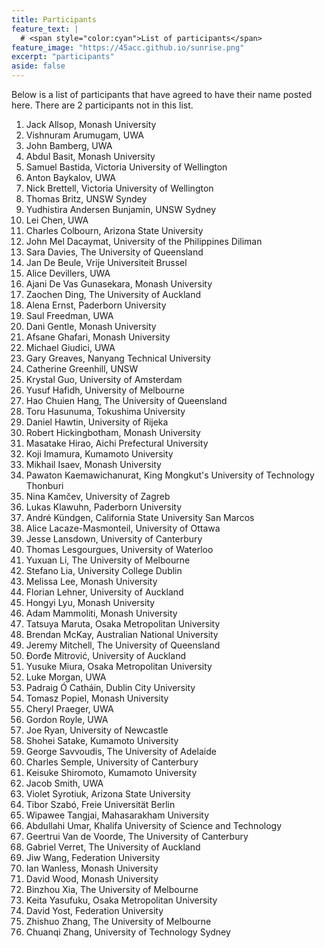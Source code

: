 ```yaml
---
title: Participants
feature_text: | 
  # <span style="color:cyan">List of participants</span>
feature_image: "https://45acc.github.io/sunrise.png"
excerpt: "participants"
aside: false
---
```


Below is a list of participants that have agreed to have their name posted here. There are 2 participants not in this list.

1. Jack Allsop, Monash University
2. Vishnuram Arumugam, UWA
3. John Bamberg, UWA
4. Abdul Basit, Monash University
5. Samuel Bastida, Victoria University of Wellington
6. Anton Baykalov, UWA
7. Nick Brettell, Victoria University of Wellington
8. Thomas Britz, UNSW Syndey
9. Yudhistira Andersen Bunjamin, UNSW Sydney
10. Lei Chen, UWA
11. Charles Colbourn, Arizona State University
12. John Mel Dacaymat, University of the Philippines Diliman
13. Sara Davies, The University of Queensland
14. Jan De Beule, Vrije Universiteit Brussel
15. Alice Devillers, UWA
16. Ajani De Vas Gunasekara, Monash University
17. Zaochen Ding, The University of Auckland
19. Alena Ernst, Paderborn University
20. Saul Freedman, UWA
21. Dani Gentle, Monash University
22. Afsane Ghafari, Monash University
23. Michael Giudici, UWA
24. Gary Greaves, Nanyang Technical University
25. Catherine Greenhill, UNSW
26. Krystal Guo, University of Amsterdam
27. Yusuf Hafidh, University of Melbourne
28. Hao Chuien Hang, The University of Queensland
29. Toru Hasunuma, Tokushima University
30. Daniel Hawtin, University of Rijeka
31. Robert Hickingbotham, Monash University
32. Masatake Hirao, Aichi Prefectural University
33. Koji Imamura, Kumamoto University
34. Mikhail Isaev, Monash University
35. Pawaton Kaemawichanurat, King Mongkut's University of Technology Thonburi
36. Nina Kamčev, University of Zagreb
38. Lukas Klawuhn, Paderborn University
39. André Kündgen, California State University San Marcos
40. Alice Lacaze-Masmonteil, University of Ottawa
41. Jesse Lansdown, University of Canterbury
42. Thomas Lesgourgues, University of Waterloo
43. Yuxuan Li, The University of Melbourne
44. Stefano Lia, University College Dublin
45. Melissa Lee, Monash University
46. Florian Lehner, University of Auckland
47. Hongyi Lyu, Monash University
48. Adam Mammoliti, Monash University
49. Tatsuya Maruta, Osaka Metropolitan University
50. Brendan McKay, Australian National University
51. Jeremy Mitchell, The University of Queensland
52. Đorđe Mitrović, University of Auckland
53. Yusuke Miura, Osaka Metropolitan University
54. Luke Morgan, UWA
55. Padraig Ó Catháin, Dublin City University
56. Tomasz Popiel, Monash University
57. Cheryl Praeger, UWA
58. Gordon Royle, UWA
59. Joe Ryan, University of Newcastle
60. Shohei Satake, Kumamoto University
61. George Savvoudis, The University of Adelaide
62. Charles Semple, University of Canterbury
63. Keisuke Shiromoto, Kumamoto University
64. Jacob Smith, UWA
65. Violet Syrotiuk, Arizona State University
66. Tibor Szabó, Freie Universität Berlin
67. Wipawee Tangjai, Mahasarakham University
68. Abdullahi Umar, Khalifa University of Science and Technology
69. Geertrui Van de Voorde, The University of Canterbury
70. Gabriel Verret, The University of Auckland
71. Jiw Wang, Federation University
72. Ian Wanless, Monash University
73. David Wood, Monash University
74. Binzhou Xia, The University of Melbourne
75. Keita Yasufuku, Osaka Metropolitan University
76. David Yost, Federation University
77. Zhishuo Zhang, The University of Melbourne
78. Chuanqi Zhang, University of Technology Sydney

<!--- Shinya Kawabuchi, Kumamoto University --->
<!--- Marc Distel, Monash University --->








